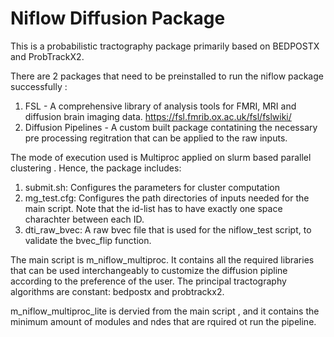 # Niflow Diffusion Package

This is a probabilistic tractography package primarily based on BEDPOSTX and ProbTrackX2. 

There are 2 packages that need to be preinstalled to run the niflow package successfully : 
1. FSL - A comprehensive library of analysis tools for FMRI, MRI and diffusion brain imaging data. https://fsl.fmrib.ox.ac.uk/fsl/fslwiki/
2. Diffusion Pipelines - A custom built package contatining the necessary pre processing regitration that can be applied to the raw inputs.

The mode of execution used is Multiproc applied on slurm based parallel clustering . Hence, the package includes: 
1. submit.sh: Configures the parameters for cluster computation
2. mg_test.cfg: Configures the path directories of inputs needed for the main script. Note that the id-list has to have exactly one space charachter between each ID.
3. dti_raw_bvec: A raw bvec file that is used for the niflow_test script, to validate the bvec_flip function.

The main script is m_niflow_multiproc. It contains all the required libraries that can be used interchangeably to customize the diffusion pipline according to the preference of the user. The principal tractography algorithms are constant: bedpostx and probtrackx2.

m_niflow_multiproc_lite is dervied from the main script , and it contains the minimum amount of modules and ndes that are rquired ot run the pipeline. 